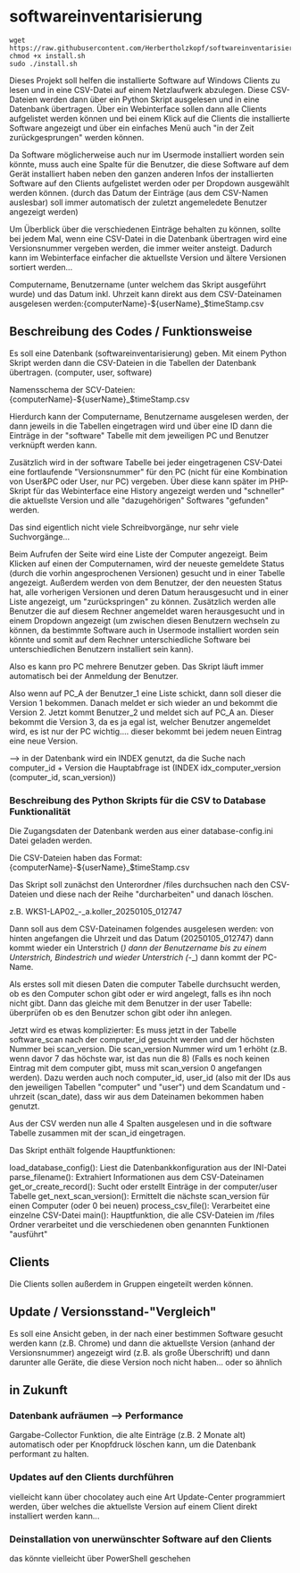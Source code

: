 # softwareinventarisierung


```
wget https://raw.githubusercontent.com/Herbertholzkopf/softwareinventarisierung/refs/heads/main/setup/install.sh
chmod +x install.sh
sudo ./install.sh
```









Dieses Projekt soll helfen die installierte Software auf Windows Clients zu lesen und in eine CSV-Datei auf einem Netzlaufwerk abzulegen. 
Diese CSV-Dateien werden dann über ein Python Skript ausgelesen und in eine Datenbank übertragen. 
Über ein Webinterface sollen dann alle Clients aufgelistet werden können und bei einem Klick auf die Clients die installierte Software angezeigt und über ein einfaches Menü auch "in der Zeit zurückgesprungen" werden können.

Da Software möglicherweise auch nur im Usermode installiert worden sein könnte, muss auch eine Spalte für die Benutzer, die diese Software auf dem Gerät installiert haben neben den ganzen anderen Infos der installierten Software auf den Clients aufgelistet werden oder per Dropdown ausgewählt werden können. (durch das Datum der Einträge (aus dem CSV-Namen auslesbar) soll immer automatisch der zuletzt angemeledete Benutzer angezeigt werden)

Um Überblick über die verschiedenen Einträge behalten zu können, sollte bei jedem Mal, wenn eine CSV-Datei in die Datenbank übertragen wird eine Versionsnummer vergeben werden, die immer weiter ansteigt. Dadurch kann im Webinterface einfacher die aktuellste Version und ältere Versionen sortiert werden...

Computername, Benutzername (unter welchem das Skript ausgeführt wurde) und das Datum inkl. Uhrzeit kann direkt aus dem CSV-Dateinamen ausgelesen werden:{computerName}_-_${userName}_$timeStamp.csv

## Beschreibung des Codes / Funktionsweise
Es soll eine Datenbank (softwareinventarisierung) geben.
Mit einem Python Skript werden dann die CSV-Dateien in die Tabellen der Datenbank übertragen. (computer, user, software)

Namensschema der SCV-Dateien: {computerName}-${userName}_$timeStamp.csv

Hierdurch kann der Computername, Benutzername ausgelesen werden, der dann jeweils in die Tabellen eingetragen wird und über eine ID dann die Einträge in der "software" Tabelle mit dem jeweiligen PC und Benutzer verknüpft werden kann.

Zusätzlich wird in der software Tabelle bei jeder eingetragenen CSV-Datei eine fortlaufende "Versionsnummer" für den PC (nicht für eine Kombination von User&PC oder User, nur PC) vergeben. Über diese kann später im PHP-Skript für das Webinterface eine History angezeigt werden und "schneller" die aktuellste Version und alle "dazugehörigen" Softwares "gefunden" werden.

Das sind eigentlich nicht viele Schreibvorgänge, nur sehr viele Suchvorgänge...

Beim Aufrufen der Seite wird eine Liste der Computer angezeigt. Beim Klicken auf einen der Computernamen, wird der neueste gemeldete Status (durch die vorhin angesprochenen Versionen) gesucht und in einer Tabelle angezeigt. Außerdem werden von dem Benutzer, der den neuesten Status hat, alle vorherigen Versionen und deren Datum herausgesucht und in einer Liste angezeigt, um "zurückspringen" zu können.
Zusätzlich werden alle Benutzer die auf diesem Rechner angemeldet waren herausgesucht und in einem Dropdown angezeigt (um zwischen diesen Benutzern wechseln zu können, da bestimmte Software auch in Usermode installiert worden sein könnte und somit auf dem Rechner unterschiedliche Software bei unterschiedlichen Benutzern installiert sein kann).



Also es kann pro PC mehrere Benutzer geben. 
Das Skript läuft immer automatisch bei der Anmeldung der Benutzer.

Also wenn auf PC_A der Benutzer_1 eine Liste schickt, dann soll dieser die Version 1 bekommen. Danach meldet er sich wieder an und bekommt die Version 2.
Jetzt kommt Benutzer_2 und meldet sich auf PC_A an. Dieser bekommt die Version 3, da es ja egal ist, welcher Benutzer angemeldet wird, es ist nur der PC wichtig.... dieser bekommt bei jedem neuen Eintrag eine neue Version.

--> in der Datenbank wird ein INDEX genutzt, da die Suche nach computer_id + Version die Hauptabfrage ist (INDEX idx_computer_version (computer_id, scan_version))



### Beschreibung des Python Skripts für die CSV to Database Funktionalität

Die Zugangsdaten der Datenbank werden aus einer database-config.ini Datei geladen werden.

Die CSV-Dateien haben das Format: {computerName}-${userName}_$timeStamp.csv

Das Skript soll zunächst den Unterordner /files durchsuchen nach den CSV-Dateien und diese nach der Reihe "durcharbeiten" und danach löschen.

z.B. WKS1-LAP02_-_a.koller_20250105_012747

Dann soll aus dem CSV-Dateinamen folgendes ausgelesen werden: von hinten angefangen die Uhrzeit und das Datum (20250105_012747) dann kommt wieder ein Unterstrich (_) dann der Benutzername bis zu einem Unterstrich, Bindestrich und wieder Unterstrich (_-_) dann kommt der PC-Name.

Als erstes soll mit diesen Daten die computer Tabelle durchsucht werden, ob es den Computer schon gibt oder er wird angelegt, falls es ihn noch nicht gibt.
Dann das gleiche mit dem Benutzer in der user Tabelle: überprüfen ob es den Benutzer schon gibt oder ihn anlegen.

Jetzt wird es etwas komplizierter: Es muss jetzt in der Tabelle software_scan nach der computer_id gesucht werden und der höchsten Nummer bei scan_version. Die scan_version Nummer wird um 1 erhöht (z.B. wenn davor 7 das höchste war, ist das nun die 8) (Falls es noch keinen Eintrag mit dem computer gibt, muss mit scan_version 0 angefangen werden). Dazu werden auch noch computer_id, user_id (also mit der IDs aus den jeweiligen Tabellen "computer" und "user") und dem Scandatum und -uhrzeit (scan_date), dass wir aus dem Dateinamen bekommen haben genutzt.

Aus der CSV werden nun alle 4 Spalten ausgelesen und in die software Tabelle zusammen mit der scan_id eingetragen.


Das Skript enthält folgende Hauptfunktionen:

load_database_config(): Liest die Datenbankkonfiguration aus der INI-Datei
parse_filename(): Extrahiert Informationen aus dem CSV-Dateinamen
get_or_create_record(): Sucht oder erstellt Einträge in der computer/user Tabelle
get_next_scan_version(): Ermittelt die nächste scan_version für einen Computer (oder 0 bei neuen)
process_csv_file(): Verarbeitet eine einzelne CSV-Datei
main(): Hauptfunktion, die alle CSV-Dateien im /files Ordner verarbeitet und die verschiedenen oben genannten Funktionen "ausführt"



## Clients
Die Clients sollen außerdem in Gruppen eingeteilt werden können.

## Update / Versionsstand-"Vergleich"
Es soll eine Ansicht geben, in der nach einer bestimmen Software gesucht werden kann (z.B. Chrome) und dann die aktuellste Version (anhand der Versionsnummer) angezeigt wird (z.B. als große Überschrift) und dann darunter alle Geräte, die diese Version noch nicht haben... oder so ähnlich


## in Zukunft
### Datenbank aufräumen --> Performance
Gargabe-Collector Funktion, die alte Einträge (z.B. 2 Monate alt) automatisch oder per Knopfdruck löschen kann, um die Datenbank performant zu halten.
### Updates auf den Clients durchführen
vielleicht kann über chocolatey auch eine Art Update-Center programmiert werden, über welches die aktuellste Version auf einem Client direkt installiert werden kann...
### Deinstallation von unerwünschter Software auf den Clients
das könnte vielleicht über PowerShell geschehen